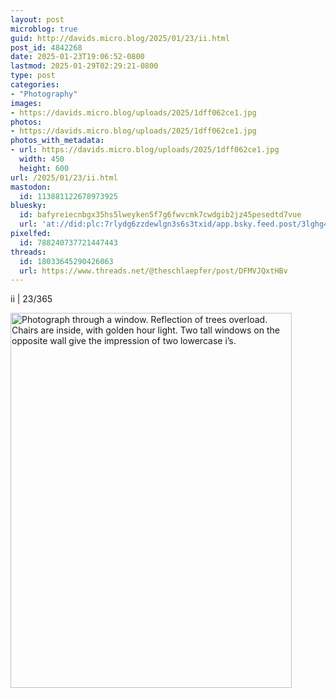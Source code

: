 ```yaml
---
layout: post
microblog: true
guid: http://davids.micro.blog/2025/01/23/ii.html
post_id: 4842268
date: 2025-01-23T19:06:52-0800
lastmod: 2025-01-29T02:29:21-0800
type: post
categories:
- "Photography"
images:
- https://davids.micro.blog/uploads/2025/1dff062ce1.jpg
photos:
- https://davids.micro.blog/uploads/2025/1dff062ce1.jpg
photos_with_metadata:
- url: https://davids.micro.blog/uploads/2025/1dff062ce1.jpg
  width: 450
  height: 600
url: /2025/01/23/ii.html
mastodon:
  id: 113881122678973925
bluesky:
  id: bafyreiecnbgx35hs5lweyken5f7g6fwvcmk7cwdgib2jz45pesedtd7vue
  url: 'at://did:plc:7rlydg6zzdewlgn3s6s3txid/app.bsky.feed.post/3lghg4yzujz23'
pixelfed:
  id: 788240737721447443
threads:
  id: 18033645290426063
  url: https://www.threads.net/@theschlaepfer/post/DFMVJQxtHBv
---
```

ii | 23/365

<img src="/uploads/2025/1dff062ce1.jpg" width="450" height="600" alt="Photograph through a window. Reflection of trees overload. Chairs are inside, with golden hour light. Two tall windows on the opposite wall give the impression of two lowercase i’s.">
